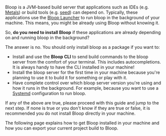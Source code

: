 Bloop is a JVM-based build server that applications such as IDEs (e.g.
[Metals](https://scalameta.org/metals)) or build tools (e.g.
[seed](https://github.com/tindzk/seed)) can depend on. Typically, these
applications use the [Bloop Launcher](docs/launcher-reference) to run bloop
in the background of your machine. This means, you might be already using
Bloop without knowing it.

So, **do you need to install Bloop** if these applications are already
depending on and running bloop in the background?

The answer is no. You should only install bloop as a package if you want to:

- Install and use the **Bloop CLI** to send build commands to the bloop
  server from the comfort of your terminal. This includes autocompletions.
  It is always handy to have the CLI installed in your machine!
- Install the bloop server for the first time in your machine because you're
  planning to use it to build it for something or play with it.
- Have complete control over which bloop server version you're using and how
  it runs in the background. For example, because you want to use a
  [Systemd](https://freedesktop.org/wiki/Software/systemd/) configuration to
  run bloop.

If any of the above are true, please proceed with this guide and jump to the
next step. If none is true or you don't know if they are true or false, it is
recommended you do not install Bloop directly in your machine.

The following page explains how to get Bloop installed in your machine and
how you can export your current project build to Bloop.
